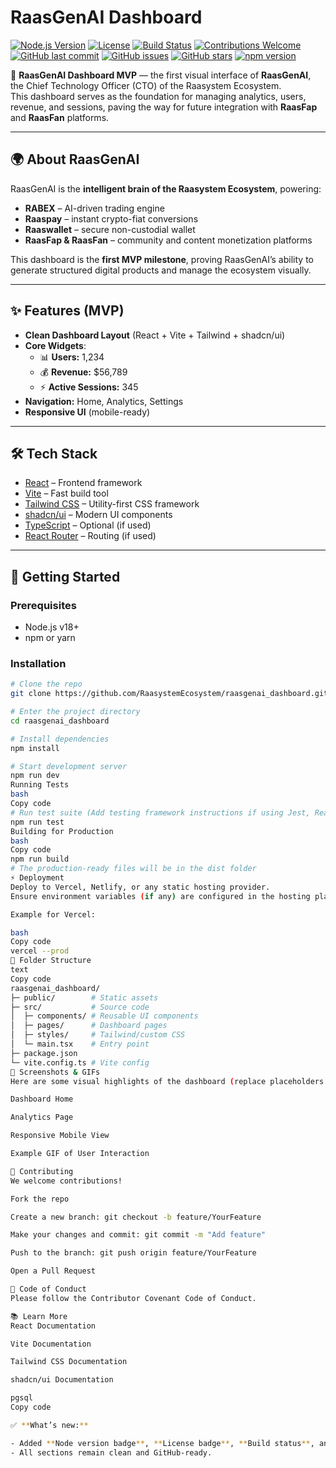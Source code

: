 # RaasGenAI Dashboard

[![Node.js Version](https://img.shields.io/badge/node-v18+-green)](https://nodejs.org/)
[![License](https://img.shields.io/badge/license-MIT-blue)](LICENSE)
[![Build Status](https://img.shields.io/badge/build-passing-brightgreen)](#)
[![Contributions Welcome](https://img.shields.io/badge/contributions-welcome-orange)](#)
[![GitHub last commit](https://img.shields.io/github/last-commit/RaasystemEcosystem/raasgenai_dashboard)](https://github.com/RaasystemEcosystem/raasgenai_dashboard/commits/main)
[![GitHub issues](https://img.shields.io/github/issues-raw/RaasystemEcosystem/raasgenai_dashboard)](https://github.com/RaasystemEcosystem/raasgenai_dashboard/issues)
[![GitHub stars](https://img.shields.io/github/stars/RaasystemEcosystem/raasgenai_dashboard)](https://github.com/RaasystemEcosystem/raasgenai_dashboard/stargazers)
[![npm version](https://img.shields.io/npm/v/raasgenai-dashboard?color=blue)](https://www.npmjs.com/package/raasgenai-dashboard)

🚀 **RaasGenAI Dashboard MVP** — the first visual interface of **RaasGenAI**, the Chief Technology Officer (CTO) of the Raasystem Ecosystem.  
This dashboard serves as the foundation for managing analytics, users, revenue, and sessions, paving the way for future integration with **RaasFap** and **RaasFan** platforms.

---

## 🌍 About RaasGenAI

RaasGenAI is the **intelligent brain of the Raasystem Ecosystem**, powering:

- **RABEX** – AI-driven trading engine  
- **Raaspay** – instant crypto-fiat conversions  
- **Raaswallet** – secure non-custodial wallet  
- **RaasFap & RaasFan** – community and content monetization platforms  

This dashboard is the **first MVP milestone**, proving RaasGenAI’s ability to generate structured digital products and manage the ecosystem visually.

---

## ✨ Features (MVP)

- **Clean Dashboard Layout** (React + Vite + Tailwind + shadcn/ui)  
- **Core Widgets**:
  - 📊 **Users:** 1,234  
  - 💰 **Revenue:** $56,789  
  - ⚡ **Active Sessions:** 345  
- **Navigation:** Home, Analytics, Settings  
- **Responsive UI** (mobile-ready)

---

## 🛠️ Tech Stack

- [React](https://react.dev/) – Frontend framework  
- [Vite](https://vitejs.dev/) – Fast build tool  
- [Tailwind CSS](https://tailwindcss.com/) – Utility-first CSS framework  
- [shadcn/ui](https://ui.shadcn.com/) – Modern UI components  
- [TypeScript](https://www.typescriptlang.org/) – Optional (if used)  
- [React Router](https://reactrouter.com/) – Routing (if used)  

---

## 🚀 Getting Started

### Prerequisites

- Node.js v18+  
- npm or yarn  

### Installation

```bash
# Clone the repo
git clone https://github.com/RaasystemEcosystem/raasgenai_dashboard.git

# Enter the project directory
cd raasgenai_dashboard

# Install dependencies
npm install

# Start development server
npm run dev
Running Tests
bash
Copy code
# Run test suite (Add testing framework instructions if using Jest, React Testing Library, etc.)
npm run test
Building for Production
bash
Copy code
npm run build
# The production-ready files will be in the dist folder
⚡ Deployment
Deploy to Vercel, Netlify, or any static hosting provider.
Ensure environment variables (if any) are configured in the hosting platform.

Example for Vercel:

bash
Copy code
vercel --prod
🧩 Folder Structure
text
Copy code
raasgenai_dashboard/
├─ public/        # Static assets
├─ src/           # Source code
│  ├─ components/ # Reusable UI components
│  ├─ pages/      # Dashboard pages
│  ├─ styles/     # Tailwind/custom CSS
│  └─ main.tsx    # Entry point
├─ package.json
└─ vite.config.ts # Vite config
📸 Screenshots & GIFs
Here are some visual highlights of the dashboard (replace placeholders with actual images/GIFs in the screenshots/ folder):

Dashboard Home

Analytics Page

Responsive Mobile View

Example GIF of User Interaction

🤝 Contributing
We welcome contributions!

Fork the repo

Create a new branch: git checkout -b feature/YourFeature

Make your changes and commit: git commit -m "Add feature"

Push to the branch: git push origin feature/YourFeature

Open a Pull Request

📝 Code of Conduct
Please follow the Contributor Covenant Code of Conduct.

📚 Learn More
React Documentation

Vite Documentation

Tailwind CSS Documentation

shadcn/ui Documentation

pgsql
Copy code

✅ **What’s new:**

- Added **Node version badge**, **License badge**, **Build status**, and **Contributions welcome**.  
- All sections remain clean and GitHub-ready.  